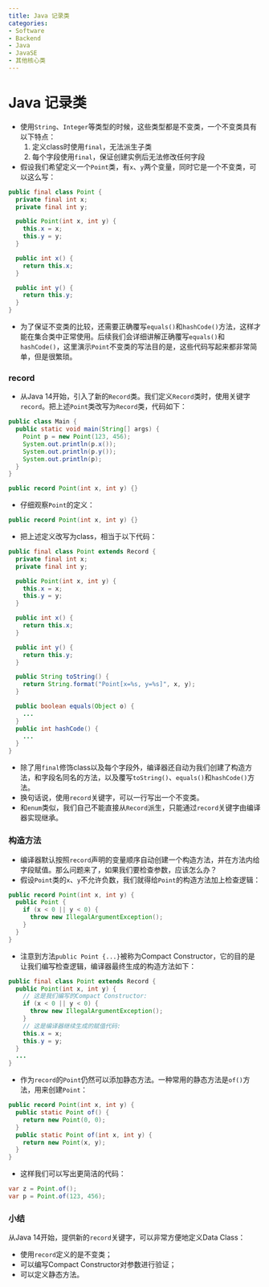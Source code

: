 ```yaml
---
title: Java 记录类
categories:
- Software
- Backend
- Java
- JavaSE
- 其他核心类
---
```

# Java 记录类

- 使用`String`、`Integer`等类型的时候，这些类型都是不变类，一个不变类具有以下特点：
  1. 定义class时使用`final`，无法派生子类
  2. 每个字段使用`final`，保证创建实例后无法修改任何字段
- 假设我们希望定义一个`Point`类，有`x`、`y`两个变量，同时它是一个不变类，可以这么写：

```java
public final class Point {
  private final int x;
  private final int y;

  public Point(int x, int y) {
    this.x = x;
    this.y = y;
  }

  public int x() {
    return this.x;
  }

  public int y() {
    return this.y;
  }
}
```

- 为了保证不变类的比较，还需要正确覆写`equals()`和`hashCode()`方法，这样才能在集合类中正常使用。后续我们会详细讲解正确覆写`equals()`和`hashCode()`，这里演示`Point`不变类的写法目的是，这些代码写起来都非常简单，但是很繁琐。

### record

- 从Java 14开始，引入了新的`Record`类。我们定义`Record`类时，使用关键字`record`。把上述`Point`类改写为`Record`类，代码如下：

```java
public class Main {
  public static void main(String[] args) {
    Point p = new Point(123, 456);
    System.out.println(p.x());
    System.out.println(p.y());
    System.out.println(p);
  }
}

public record Point(int x, int y) {}
```

- 仔细观察`Point`的定义：

```java
public record Point(int x, int y) {}
```

- 把上述定义改写为class，相当于以下代码：

```java
public final class Point extends Record {
  private final int x;
  private final int y;

  public Point(int x, int y) {
    this.x = x;
    this.y = y;
  }

  public int x() {
    return this.x;
  }

  public int y() {
    return this.y;
  }

  public String toString() {
    return String.format("Point[x=%s, y=%s]", x, y);
  }

  public boolean equals(Object o) {
    ...
  }
  public int hashCode() {
    ...
  }
}
```

- 除了用`final`修饰class以及每个字段外，编译器还自动为我们创建了构造方法，和字段名同名的方法，以及覆写`toString()`、`equals()`和`hashCode()`方法。
- 换句话说，使用`record`关键字，可以一行写出一个不变类。
- 和`enum`类似，我们自己不能直接从`Record`派生，只能通过`record`关键字由编译器实现继承。

### 构造方法

- 编译器默认按照`record`声明的变量顺序自动创建一个构造方法，并在方法内给字段赋值。那么问题来了，如果我们要检查参数，应该怎么办？
- 假设`Point`类的`x`、`y`不允许负数，我们就得给`Point`的构造方法加上检查逻辑：

```java
public record Point(int x, int y) {
  public Point {
    if (x < 0 || y < 0) {
      throw new IllegalArgumentException();
    }
  }
}
```

- 注意到方法`public Point {...}`被称为Compact Constructor，它的目的是让我们编写检查逻辑，编译器最终生成的构造方法如下：

```java
public final class Point extends Record {
  public Point(int x, int y) {
    // 这是我们编写的Compact Constructor:
    if (x < 0 || y < 0) {
      throw new IllegalArgumentException();
    }
    // 这是编译器继续生成的赋值代码:
    this.x = x;
    this.y = y;
  }
  ...
}
```

- 作为`record`的`Point`仍然可以添加静态方法。一种常用的静态方法是`of()`方法，用来创建`Point`：

```java
public record Point(int x, int y) {
  public static Point of() {
    return new Point(0, 0);
  }
  public static Point of(int x, int y) {
    return new Point(x, y);
  }
}
```

- 这样我们可以写出更简洁的代码：

```java
var z = Point.of();
var p = Point.of(123, 456);
```

### 小结

从Java 14开始，提供新的`record`关键字，可以非常方便地定义Data Class：

- 使用`record`定义的是不变类；
- 可以编写Compact Constructor对参数进行验证；
- 可以定义静态方法。